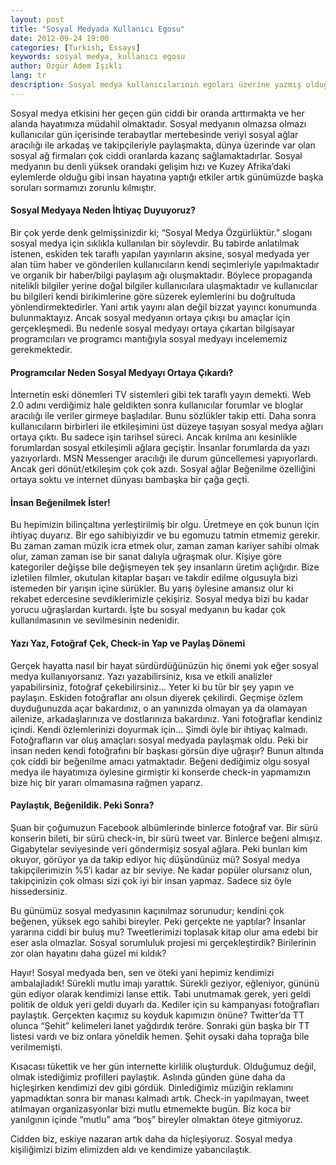 ```yaml
---
layout: post
title: "Sosyal Medyada Kullanıcı Egosu"
date: 2012-09-24 19:00
categories: [Turkish, Essays]
keywords: sosyal medya, kullanıcı egosu
author: Özgür Adem Işıklı
lang: tr
description: Sosyal medya kullanıcılarının egoları üzerine yazmış olduğum ve kullanıcı egosunu eleştirdiğim bir makale.
---
```


Sosyal medya etkisini her geçen gün ciddi bir oranda arttırmakta ve her alanda hayatımıza müdahil olmaktadır. Sosyal medyanın olmazsa olmazı kullanıcılar gün içerisinde terabaytlar mertebesinde veriyi sosyal ağlar aracılığı ile arkadaş ve takipçileriyle paylaşmakta, dünya üzerinde var olan sosyal ağ firmaları çok ciddi oranlarda kazanç sağlamaktadırlar. Sosyal medyanın bu denli yüksek orandaki gelişim hızı ve Kuzey Afrika’daki eylemlerde olduğu gibi insan hayatına yaptığı etkiler artık günümüzde başka soruları sormamızı zorunlu kılmıştır.

#### Sosyal Medyaya Neden İhtiyaç Duyuyoruz?

Bir çok yerde denk gelmişsinizdir ki; “Sosyal Medya Özgürlüktür.” sloganı sosyal medya için sıklıkla kullanılan bir söylevdir. Bu tabirde anlatılmak istenen, eskiden tek taraflı yapılan yayınların aksine, sosyal medyada yer alan tüm haber ve gönderilen kullanıcıların kendi seçimleriyle yapılmaktadır ve organik bir haber/bilgi paylaşım ağı oluşmaktadır. Böylece propaganda nitelikli bilgiler yerine doğal bilgiler kullanıcılara ulaşmaktadır ve kullanıcılar bu bilgileri kendi birikimlerine göre süzerek eylemlerini bu doğrultuda yönlendirmektedirler. Yani artık yayını alan değil bizzat yayıncı konumunda bulunmaktayız. Ancak sosyal medyanın ortaya çıkışı bu amaçlar için gerçekleşmedi. Bu nedenle sosyal medyayı ortaya çıkartan bilgisayar programcıları ve programcı mantığıyla sosyal medyayı incelememiz gerekmektedir.

#### Programcılar Neden Sosyal Medyayı Ortaya Çıkardı?

İnternetin eski dönemleri TV sistemleri gibi tek taraflı yayın demekti. Web 2.0 adını verdiğimiz hale geldikten sonra kullanıcılar forumlar ve bloglar aracılığı ile veriler girmeye başladılar. Bunu sözlükler takip etti. Daha sonra kullanıcıların birbirleri ile etkileşimini üst düzeye taşıyan sosyal medya ağları ortaya çıktı. Bu sadece işin tarihsel süreci. Ancak kırılma anı kesinlikle forumlardan sosyal etkileşimli ağlara geçiştir. İnsanlar forumlarda da yazı yazıyorlardı. MSN Messenger aracılığı ile durum güncellemesi yapıyorlardı. Ancak geri dönüt/etkileşim çok çok azdı. Sosyal ağlar Beğenilme özelliğini ortaya soktu ve internet dünyası bambaşka bir çağa geçti.

#### İnsan Beğenilmek İster!

Bu hepimizin bilinçaltına yerleştirilmiş bir olgu. Üretmeye en çok bunun için ihtiyaç duyarız. Bir ego sahibiyizdir ve bu egomuzu tatmin etmemiz gerekir. Bu zaman zaman müzik icra etmek olur, zaman zaman kariyer sahibi olmak olur, zaman zaman ise bir sanat dalıyla uğraşmak olur. Kişiye göre kategoriler değişse bile değişmeyen tek şey insanların üretim açlığıdır. Bize izletilen filmler, okutulan kitaplar başarı ve takdir edilme olgusuyla bizi istemeden bir yarışın içine sürükler. Bu yarış öylesine amansız olur ki rekabet edercesine sevdiklerimizle çekişiriz. Sosyal medya bizi bu kadar yorucu uğraşlardan kurtardı. İşte bu sosyal medyanın bu kadar çok kullanılmasının ve sevilmesinin nedenidir.

#### Yazı Yaz, Fotoğraf Çek, Check-in Yap ve Paylaş Dönemi

Gerçek hayatta nasıl bir hayat sürdürdüğünüzün hiç önemi yok eğer sosyal medya kullanıyorsanız. Yazı yazabilirsiniz, kısa ve etkili analizler yapabilirsiniz, fotoğraf çekebilirsiniz… Yeter ki bu tür bir şey yapın ve paylaşın. Eskiden fotoğraflar anı olsun diyerek çekilirdi. Geçmişe özlem duyduğunuzda açar bakardınız, o an yanınızda olmayan ya da olamayan ailenize, arkadaşlarınıza ve dostlarınıza bakardınız. Yani fotoğraflar kendiniz içindi. Kendi özlemlerinizi doyurmak için… Şimdi öyle bir ihtiyaç kalmadı. Fotoğrafların var oluş amaçları sosyal medyada paylaşmak oldu. Peki bir insan neden kendi fotoğrafını bir başkası görsün diye uğraşır? Bunun altında çok ciddi bir beğenilme amacı yatmaktadır. Beğeni dediğimiz olgu sosyal medya ile hayatımıza öylesine girmiştir ki konserde check-in yapmamızın bize hiç bir yararı olmamasına rağmen yaparız.

#### Paylaştık, Beğenildik. Peki Sonra?

Şuan bir çoğumuzun Facebook albümlerinde binlerce fotoğraf var. Bir sürü konserin bileti, bir sürü check-in, bir sürü tweet var. Binlerce beğeni almışız. Gigabytelar seviyesinde veri göndermişiz sosyal ağlara. Peki bunları kim okuyor, görüyor ya da takip ediyor hiç düşündünüz mü? Sosyal medya takipçilerimizin %5′i kadar az bir seviye. Ne kadar popüler olursanız olun, takipçinizin çok olması sizi çok iyi bir insan yapmaz. Sadece siz öyle hissedersiniz.

Bu günümüz sosyal medyasının kaçınılmaz sorunudur; kendini çok beğenen, yüksek ego sahibi bireyler. Peki gerçekte ne yaptılar? İnsanlar yararına ciddi bir buluş mu? Tweetlerimizi toplasak kitap olur ama edebi bir eser asla olmazlar. Sosyal sorumluluk projesi mi gerçekleştirdik? Birilerinin zor olan hayatını daha güzel mi kıldık?

Hayır! Sosyal medyada ben, sen ve öteki yani hepimiz kendimizi ambalajladık! Sürekli mutlu imajı yarattık. Sürekli geziyor, eğleniyor, gününü gün ediyor olarak kendimizi lanse ettik. Tabi unutmamak gerek, yeri geldi politik de olduk yeri geldi duyarlı da. Kediler için su kampanyası fotoğrafları paylaştık. Gerçekten kaçımız su koyduk kapımızın önüne? Twitter’da TT olunca “Şehit” kelimeleri lanet yağdırdık teröre. Sonraki gün başka bir TT listesi vardı ve biz onlara yöneldik hemen. Şehit oysaki daha toprağa bile verilmemişti.

Kısacası tükettik ve her gün internette kirlilik oluşturduk. Olduğumuz değil, olmak istediğimiz profilleri paylaştık. Aslında günden güne daha da hiçleşirken kendimizi dev gibi gördük. Dinlediğimiz müziğin reklamını yapmadıktan sonra bir manası kalmadı artık. Check-in yapılmayan, tweet atılmayan organizasyonlar bizi mutlu etmemekte bugün. Biz koca bir yanılgının içinde “mutlu” ama “boş” bireyler olmaktan öteye gitmiyoruz.

Cidden biz, eskiye nazaran artık daha da hiçleşiyoruz. Sosyal medya kişiliğimizi bizim elimizden aldı ve kendimize yabancılaştık.
